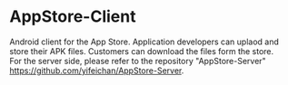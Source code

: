 # AppStore-Client
Android client for the App Store. Application developers can uplaod and store their APK files. Customers can download the files form the store.
<br />For the server side, please refer to the repository "AppStore-Server" <https://github.com/yifeichan/AppStore-Server>.
